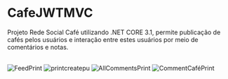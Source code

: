 # CafeJWTMVC
Projeto Rede Social Café utilizando .NET CORE 3.1, permite publicação de cafés pelos usuários e interação entre estes usuários por meio de comentários e notas.<br><br>

![FeedPrint](https://user-images.githubusercontent.com/63150786/165874281-87211b3f-0cb1-4e9e-b62f-3d2327d78a12.png)
![printcreatepu](https://user-images.githubusercontent.com/63150786/165874284-e4c3f7c2-004d-4272-9061-329c7353459e.png)
![AllCommentsPrint](https://user-images.githubusercontent.com/63150786/165874276-65ad4982-2605-4e48-b395-dd7dc9aaca8e.png)
![CommentCaféPrint](https://user-images.githubusercontent.com/63150786/165874279-a02c26b7-a1c2-43ee-bcac-dae1a254dedc.png)
